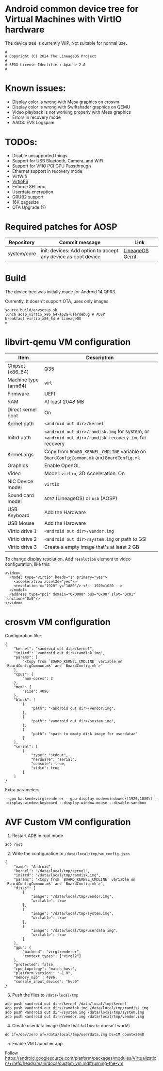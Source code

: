 # Android common device tree for Virtual Machines with VirtIO hardware

The device tree is currently WIP, Not suitable for normal use.

```
#
# Copyright (C) 2024 The LineageOS Project
#
# SPDX-License-Identifier: Apache-2.0
#
```

# Known issues:
- Display color is wrong with Mesa graphics on crosvm
- Display color is wrong with Swiftshader graphics on QEMU
- Video playback is not working properly with Mesa graphics
- Errors in recovery mode
- AAOS: EVS Logspam

# TODOs:
- Disable unsupported things
- Support for USB Bluetooth, Camera, and WiFi
- Support for VFIO PCI GPU Passthrough
- Ethernet support in recovery mode
- VirtWifi
- [VirtioFS](https://android.googlesource.com/device/google/cuttlefish/+/5c490d406e213b241dd8eb56fe59cb5157bdf06b)
- Enforce SELinux
- Userdata encryption
- GRUB2 support
- 16K pagesize
- OTA Upgrade (?)

# Required patches for AOSP

| Repository | Commit message | Link |
| ---------- | -------------- | ---- |
| system/core | init: devices: Add option to accept any device as boot device | [LineageOS Gerrit](https://review.lineageos.org/c/LineageOS/android_system_core/+/378562) |

# Build

The device tree was initially made for Android 14 QPR3.

Currently, It doesn't support OTA, uses only images.

```
source build/envsetup.sh
lunch aosp_virtio_x86_64-ap2a-userdebug # AOSP
breakfast virtio_x86_64 # LineageOS
m
```

# libvirt-qemu VM configuration

| Item | Description |
| ---- | ----------- |
| Chipset (x86_64) | Q35 |
| Machine type (arm64) | virt |
| Firmware | UEFI |
| RAM | At least 2048 MB |
| Direct kernel boot | On |
| Kernel path | `<android out dir>/kernel` |
| Initrd path | `<android out dir>/ramdisk.img` for system, or `<android out dir>/ramdisk-recovery.img` for recovery |
| Kernel args | Copy from `BOARD_KERNEL_CMDLINE` variable on `BoardConfigCommon.mk` and `BoardConfig.mk` |
| Graphics | Enable OpenGL |
| Video | Model: `virtio`, 3D Acceleration: On |
| NIC Device model | `virtio` |
| Sound card model | `AC97` (LineageOS) or `usb` (AOSP) |
| USB Keyboard | Add the Hardware |
| USB Mouse | Add the Hardware |
| Virtio drive 1 | `<android out dir>/vendor.img` |
| Virtio drive 2 | `<android out dir>/system.img` or path to GSI |
| Virtio drive 3 | Create a empty image that's at least 2 GB |

To change display resolution, Add `resolution` element to video configuration, like this:
```
<video>
  <model type="virtio" heads="1" primary="yes">
    <acceleration accel3d="yes"/>
    <resolution x="1920" y="1080"/> <!-- 1920x1080 -->
  </model>
  <address type="pci" domain="0x0000" bus="0x00" slot="0x01" function="0x0"/>
</video>
```

# crosvm VM configuration

Configuration file:

```
{
    "kernel": "<android out dir>/kernel",
    "initrd": "<android out dir>/ramdisk.img",
    "params": [
        "<Copy from `BOARD_KERNEL_CMDLINE` variable on `BoardConfigCommon.mk` and `BoardConfig.mk`>"
    ],
    "cpus": {
        "num-cores": 2
    },
    "mem": {
        "size": 4096
    },
    "block": [
        {
            "path": "<android out dir>/vendor.img",
        },
        {
            "path": "<android out dir>/system.img",
        },
        {
            "path": "<path to empty disk image for userdata>"
        }
    ],
    "serial": [
        {
            "type": "stdout",
            "hardware": "serial",
            "console": true,
            "stdin": true
        }
    ]
}
```

Extra parameters:

`--gpu backend=virglrenderer --gpu-display mode=windowed\[1920,1080\] --display-window-keyboard --display-window-mouse --disable-sandbox`

# AVF Custom VM configuration

1. Restart ADB in root mode

`adb root`

2. Write the configuration to `/data/local/tmp/vm_config.json`

```
{
    "name": "Android",
    "kernel": "/data/local/tmp/kernel",
    "initrd": "/data/local/tmp/ramdisk.img",
    "params": "<Copy from `BOARD_KERNEL_CMDLINE` variable on `BoardConfigCommon.mk` and `BoardConfig.mk`>",
    "disks": [
        {
            "image": "/data/local/tmp/vendor.img",
            "writable": true
        },
        {
            "image": "/data/local/tmp/system.img",
            "writable": true
        },
        {
            "image": "/data/local/tmp/userdata.img",
            "writable": true
        }
    ],
    "gpu": {
        "backend": "virglrenderer",
        "context_types": ["virgl2"]
    },
    "protected": false,
    "cpu_topology": "match_host",
    "platform_version": "~1.0",
    "memory_mib" : 4096,
    "console_input_device": "hvc0"
}
```

3. Push the files to `/data/local/tmp`

```
adb push <android out dir>/kernel /data/local/tmp/kernel
adb push <android out dir>/ramdisk.img /data/local/tmp/ramdisk.img
adb push <android out dir>/system.img /data/local/tmp/system.img
adb push <android out dir>/vendor.img /data/local/tmp/vendor.img
```

4. Create userdata image (Note that `fallocate` doesn't work!)

`dd if=/dev/zero of=/data/local/tmp/userdata.img bs=1M count=2048`

5. Enable VM Launcher app

Follow https://android.googlesource.com/platform/packages/modules/Virtualization/+/refs/heads/main/docs/custom_vm.md#running-the-vm
